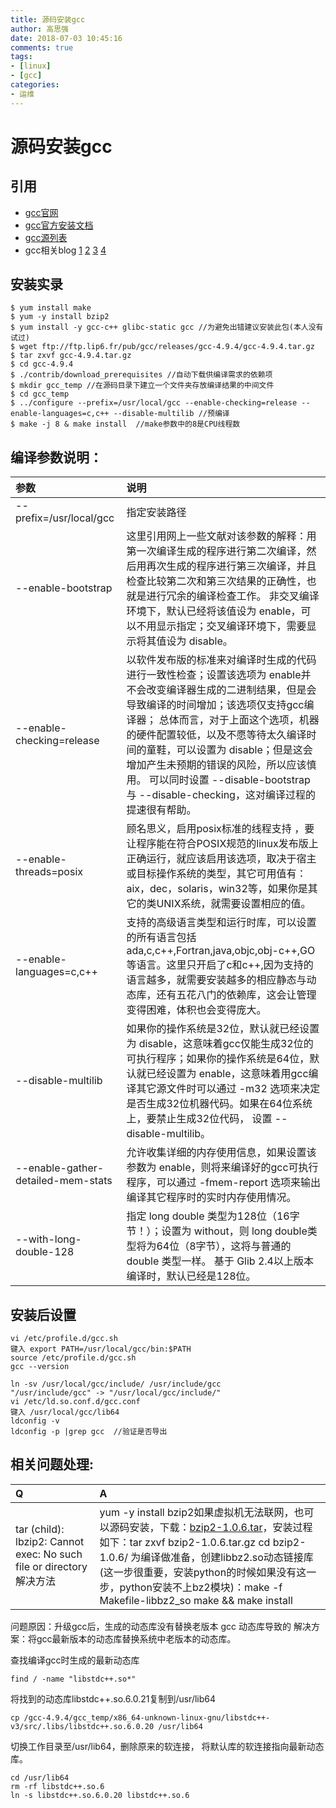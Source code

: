 ```yaml
---
title: 源码安装gcc
author: 高思强
date: 2018-07-03 10:45:16
comments: true
tags:
- [linux]
- [gcc]
categories:
- 运维
---
```


# 源码安装gcc

## 引用
- [gcc官网](https://gcc.gnu.org/)
- [gcc官方安装文档](https://gcc.gnu.org/install/)
- [gcc源列表](https://gcc.gnu.org/mirrors.html)
- gcc相关blog  [1](https://www.cppfans.org/1719.html)  [2](http://www.cnblogs.com/chuncn/archive/2010/10/15/1851853.html)  [3](https://www.cnblogs.com/lpbottle/p/install_gcc.html)  [4](https://www.cnblogs.com/succeed/p/6204438.html)

## 安装实录

	$ yum install make
	$ yum -y install bzip2
	$ yum install -y gcc-c++ glibc-static gcc //为避免出错建议安装此包(本人没有试过)
	$ wget ftp://ftp.lip6.fr/pub/gcc/releases/gcc-4.9.4/gcc-4.9.4.tar.gz
	$ tar zxvf gcc-4.9.4.tar.gz
	$ cd gcc-4.9.4
	$ ./contrib/download_prerequisites //自动下载供编译需求的依赖项
	$ mkdir gcc_temp //在源码目录下建立一个文件夹存放编译结果的中间文件
	$ cd gcc_temp
	$ ../configure --prefix=/usr/local/gcc --enable-checking=release --enable-languages=c,c++ --disable-multilib //预编译
	$ make -j 8 & make install  //make参数中的8是CPU线程数


## 编译参数说明：

|参数|说明|
| :-- | :-- |
|--prefix=/usr/local/gcc | 指定安装路径 |
|--enable-bootstrap | 这里引用网上一些文献对该参数的解释：用第一次编译生成的程序进行第二次编译，然后用再次生成的程序进行第三次编译，并且检查比较第二次和第三次结果的正确性，也就是进行冗余的编译检查工作。 非交叉编译环境下，默认已经将该值设为 enable，可以不用显示指定；交叉编译环境下，需要显示将其值设为 disable。|
|--enable-checking=release |以软件发布版的标准来对编译时生成的代码进行一致性检查；设置该选项为 enable并不会改变编译器生成的二进制结果，但是会导致编译的时间增加；该选项仅支持gcc编译器； 总体而言，对于上面这个选项，机器的硬件配置较低，以及不愿等待太久编译时间的童鞋，可以设置为 disable；但是这会增加产生未预期的错误的风险，所以应该慎用。 可以同时设置 --disable-bootstrap 与 --disable-checking，这对编译过程的提速很有帮助。|
|--enable-threads=posix | 顾名思义，启用posix标准的线程支持 ，要让程序能在符合POSIX规范的linux发布版上正确运行，就应该启用该选项，取决于宿主或目标操作系统的类型，其它可用值有：aix，dec，solaris，win32等，如果你是其它的类UNIX系统，就需要设置相应的值。|
|--enable-languages=c,c++ | 支持的高级语言类型和运行时库，可以设置的所有语言包括 ada,c,c++,Fortran,java,objc,obj-c++,GO 等语言。这里只开启了c和c++,因为支持的语言越多，就需要安装越多的相应静态与动态库，还有五花八门的依赖库，这会让管理变得困难，体积也会变得庞大。|
|--disable-multilib | 如果你的操作系统是32位，默认就已经设置为 disable，这意味着gcc仅能生成32位的可执行程序；如果你的操作系统是64位，默认就已经设置为 enable，这意味着用gcc编译其它源文件时可以通过 -m32 选项来决定是否生成32位机器代码。如果在64位系统上，要禁止生成32位代码， 设置 --disable-multilib。|
|--enable-gather-detailed-mem-stats |允许收集详细的内存使用信息，如果设置该参数为 enable，则将来编译好的gcc可执行程序，可以通过 -fmem-report 选项来输出编译其它程序时的实时内存使用情况。|
|--with-long-double-128 | 指定 long double 类型为128位（16字节！）；设置为 without，则 long double类型将为64位（8字节），这将与普通的 double 类型一样。 基于 Glib 2.4以上版本编译时，默认已经是128位。|




## 安装后设置

	vi /etc/profile.d/gcc.sh
	键入 export PATH=/usr/local/gcc/bin:$PATH
	source /etc/profile.d/gcc.sh
	gcc --version
	
	ln -sv /usr/local/gcc/include/ /usr/include/gcc
	"/usr/include/gcc" -> "/usr/local/gcc/include/"
	vi /etc/ld.so.conf.d/gcc.conf
	键入 /usr/local/gcc/lib64
	ldconfig -v
	ldconfig -p |grep gcc  //验证是否导出 

## 相关问题处理:

| Q | A |
| :-- | :-- |
|tar (child): lbzip2: Cannot exec: No such file or directory 解决方法|yum -y install bzip2如果虚拟机无法联网，也可以源码安装，下载：[bzip2-1.0.6.tar](http:/www.bzip.org/downloads.html)，安装过程如下：tar zxvf bzip2-1.0.6.tar.gz cd bzip2-1.0.6/ 为编译做准备，创建libbz2.so动态链接库(这一步很重要，安装python的时候如果没有这一步，python安装不上bz2模块)：make -f Makefile-libbz2_so make && make install|



问题原因：升级gcc后，生成的动态库没有替换老版本 gcc 动态库导致的
解决方案：将gcc最新版本的动态库替换系统中老版本的动态库。

查找编译gcc时生成的最新动态库

	find / -name "libstdc++.so*"

将找到的动态库libstdc++.so.6.0.21复制到/usr/lib64

	cp /gcc-4.9.4/gcc_temp/x86_64-unknown-linux-gnu/libstdc++-v3/src/.libs/libstdc++.so.6.0.20 /usr/lib64
	
切换工作目录至/usr/lib64，删除原来的软连接， 将默认库的软连接指向最新动态库。
	
	cd /usr/lib64
	rm -rf libstdc++.so.6
	ln -s libstdc++.so.6.0.20 libstdc++.so.6



